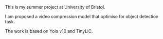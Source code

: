 This is my summer project at University of Bristol.

I am proposed a video compression model that optimise for object detection task.

The work is based on Yolo v10 and TinyLIC.
